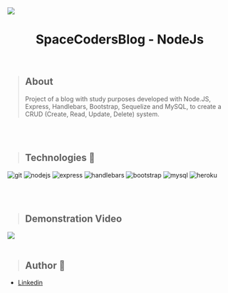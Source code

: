 
<img align="center" src="https://github.com/giselle-ferreira/spacecoders-blog-nodejs/blob/main/public/img/bannerspacecat.jpg" />
<h1 align="center">SpaceCodersBlog - NodeJs</h1>

</br>


> ## About
> Project of a blog with study purposes developed with Node.JS, Express, Handlebars, Bootstrap, Sequelize and MySQL, to create a CRUD (Create, Read, Update, Delete) system.

</br>
</br>

>## Technologies 🧰

<p align="left">
<img alt="git" src="https://img.shields.io/badge/Git-F05032?style=for-the-badge&logo=git&logoColor=white" />
<img alt="nodejs" src="https://img.shields.io/badge/Node.js-339933?style=for-the-badge&logo=nodedotjs&logoColor=white" />
<img alt="express" src="https://img.shields.io/badge/Express.js-000000?style=for-the-badge&logo=express&logoColor=white" />
<img alt="handlebars" src="https://img.shields.io/badge/Handlebars.js-f0772b?style=for-the-badge&logo=handlebarsdotjs&logoColor=black" />
<img alt="bootstrap" src="https://img.shields.io/badge/Bootstrap-563D7C?style=for-the-badge&logo=bootstrap&logoColor=white" />
<img alt="mysql" src="https://img.shields.io/badge/mysql-%2300f.svg?style=for-the-badge&logo=mysql&logoColor=white" />
<img alt="heroku" src="https://img.shields.io/badge/heroku-%23430098.svg?style=for-the-badge&logo=heroku&logoColor=white" />
</p>

</br>
</br>


> ## Demonstration Video

<img src="https://github.com/giselle-ferreira/spacecoders-blog-nodejs/blob/main/public/gif/spacecodersblog.gif" />

</br>
</br>


> ## Author 👋

- <a href="https://www.linkedin.com/in/giselleferreiras/" >Linkedin</a>


